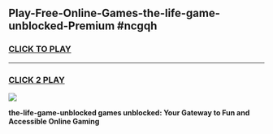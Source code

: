 
## Play-Free-Online-Games-the-life-game-unblocked-Premium #ncgqh
<h3>
<a href="https://premium.freeplayer.one?title=the-life-game-unblocked&ref=8M">CLICK TO PLAY</a></h3>
<hr>

<h3>
<a href="https://premium.freeplayer.one?title=the-life-game-unblocked&ref=8M">CLICK 2 PLAY</a>
  
</h3>

<a href="https://premium.freeplayer.one?title=the-life-game-unblocked&ref=8M"><img src="https://clearcache.store/games.png"></a>


**the-life-game-unblocked games unblocked: Your Gateway to Fun and Accessible Online Gaming**
